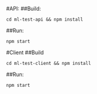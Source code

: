 #API:
##Build:

`cd ml-test-api && npm install`

##Run:

`npm start` 

#Client
##Build

`cd ml-test-client && npm install`

##Run:

`npm start`